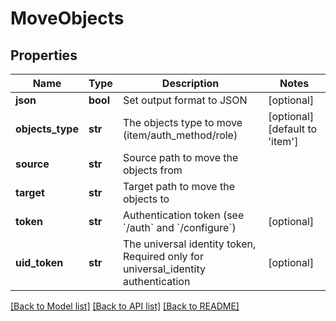 # MoveObjects

## Properties
Name | Type | Description | Notes
------------ | ------------- | ------------- | -------------
**json** | **bool** | Set output format to JSON | [optional] 
**objects_type** | **str** | The objects type to move (item/auth_method/role) | [optional] [default to 'item']
**source** | **str** | Source path to move the objects from | 
**target** | **str** | Target path to move the objects to | 
**token** | **str** | Authentication token (see &#x60;/auth&#x60; and &#x60;/configure&#x60;) | [optional] 
**uid_token** | **str** | The universal identity token, Required only for universal_identity authentication | [optional] 

[[Back to Model list]](../README.md#documentation-for-models) [[Back to API list]](../README.md#documentation-for-api-endpoints) [[Back to README]](../README.md)


